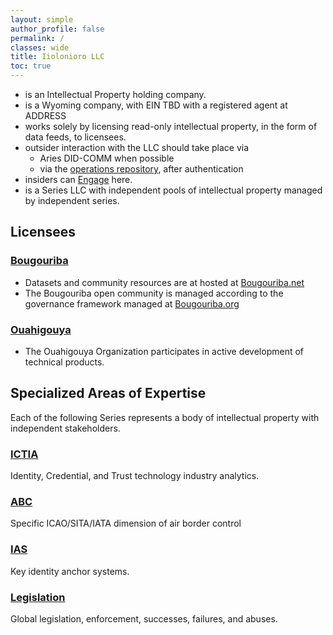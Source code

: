 ```yaml
---
layout: simple
author_profile: false
permalink: /
classes: wide
title: Iiolonioro LLC
toc: true
---
```


  * is an Intellectual Property holding company.
  * is a Wyoming company, with EIN TBD with a registered agent at ADDRESS
  * works solely by licensing read-only intellectual
  property, in the form of data feeds, to licensees.
  * outsider interaction with the LLC should take place via
    * Aries DID-COMM when possible
    * via the [operations repository](https://github.com/Iiolonioro/official-business-record), after authentication
  * insiders can [Engage](/engage) here.
  * is a Series LLC with independent pools of intellectual
  property managed by independent series.

## Licensees

### [Bougouriba](http://bougouriba.com)
  * Datasets and community resources are at hosted at [Bougouriba.net](http://bougouriba.net)
  * The Bougouriba open community is managed according to the governance framework managed at [Bougouriba.org](http://bougouriba.org)

### [Ouahigouya](http://ouahigouya.org)
  * The Ouahigouya Organization participates in active
  development of technical products.

## Specialized Areas of Expertise
Each of the following Series represents a body of intellectual property
with independent stakeholders.

### [ICTIA](/engage)
  Identity, Credential, and Trust technology industry analytics.

### [ABC](/engage)
  Specific ICAO/SITA/IATA dimension of air border control

### [IAS](/engage)
  Key identity anchor systems.

### [Legislation](/engage)
  Global legislation, enforcement, successes, failures, and abuses.
